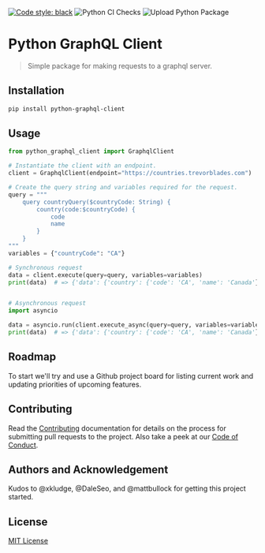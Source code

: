 [![Code style: black](https://img.shields.io/badge/code%20style-black-000000.svg)](https://github.com/psf/black)
![Python CI Checks](https://github.com/prodigyeducation/python-graphql-client/workflows/Python%20CI%20Checks/badge.svg)
![Upload Python Package](https://github.com/prodigyeducation/python-graphql-client/workflows/Upload%20Python%20Package/badge.svg)

# Python GraphQL Client

> Simple package for making requests to a graphql server.

<!-- Badges here. -->

## Installation

```bash
pip install python-graphql-client
```

## Usage

```python
from python_graphql_client import GraphqlClient

# Instantiate the client with an endpoint.
client = GraphqlClient(endpoint="https://countries.trevorblades.com")

# Create the query string and variables required for the request.
query = """
    query countryQuery($countryCode: String) {
        country(code:$countryCode) {
            code
            name
        }
    }
"""
variables = {"countryCode": "CA"}

# Synchronous request
data = client.execute(query=query, variables=variables)
print(data)  # => {'data': {'country': {'code': 'CA', 'name': 'Canada'}}}


# Asynchronous request
import asyncio

data = asyncio.run(client.execute_async(query=query, variables=variables))
print(data)  # => {'data': {'country': {'code': 'CA', 'name': 'Canada'}}}
```

## Roadmap

To start we'll try and use a Github project board for listing current work and updating priorities of upcoming features.

## Contributing

Read the [Contributing](docs/CONTRIBUTING.md) documentation for details on the process for submitting pull requests to the project. Also take a peek at our [Code of Conduct](docs/CODE_OF_CONDUCT.md).

## Authors and Acknowledgement

Kudos to @xkludge, @DaleSeo, and @mattbullock for getting this project started.

## License

[MIT License](LICENSE)
